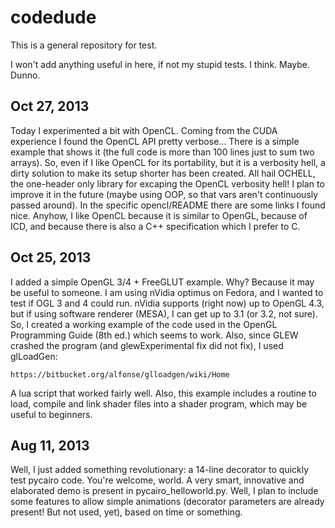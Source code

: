 codedude
========

This is a general repository for test.

I won't add anything useful in here, if not my stupid tests.
I think.
Maybe.
Dunno.

Oct 27, 2013
------------
Today I experimented a bit with OpenCL. Coming from the CUDA experience I found
the OpenCL API pretty verbose... There is a simple example that shows it (the
full code is more than 100 lines just to sum two arrays). So, even if I like
OpenCL for its portability, but it is a verbosity hell, a dirty solution to
make its setup shorter has been created. All hail OCHELL, the one-header only
library for excaping the OpenCL verbosity hell! I plan to improve it in the
future (maybe using OOP, so that vars aren't continuously passed around).
In the specific opencl/README there are some links I found nice.
Anyhow, I like OpenCL because it is similar to OpenGL, because of ICD, and
because there is also a C++ specification which I prefer to C.

Oct 25, 2013
------------
I added a simple OpenGL 3/4 + FreeGLUT example. Why? Because it may be useful
to someone. I am using nVidia optimus on Fedora, and I wanted to test if OGL 3
and 4 could run. nVidia supports (right now) up to OpenGL 4.3, but if using
software renderer (MESA), I can get up to 3.1 (or 3.2, not sure). So, I created
a working example of the code used in the OpenGL Programming Guide (8th ed.)
which seems to work. Also, since GLEW crashed the program (and glewExperimental
fix did not fix), I used glLoadGen:

	https://bitbucket.org/alfonse/glloadgen/wiki/Home

A lua script that worked fairly well. Also, this example includes a routine to
load, compile and link shader files into a shader program, which may be useful
to beginners.

Aug 11, 2013
------------
Well, I just added something revolutionary: a 14-line decorator to quickly test
pycairo code. You're welcome, world. A very smart, innovative and elaborated
demo is present in pycairo_helloworld.py.
Well, I plan to include some features to allow simple animations (decorator
parameters are already present! But not used, yet), based on time or something.
